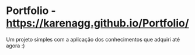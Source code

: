 # Portfolio - https://karenagg.github.io/Portfolio/

Um projeto simples com a aplicação dos conhecimentos que adquiri até agora :)
